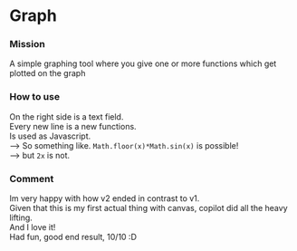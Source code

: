 # Graph

### Mission
A simple graphing tool where you give one or more functions which get plotted on the graph

### How to use
On the right side is a text field. \
Every new line is a new functions. \
Is used as Javascript. \
--> So something like. `Math.floor(x)*Math.sin(x)` is possible! \
--> but `2x` is not.

### Comment
Im very happy with how v2 ended in contrast to v1. \
Given that this is my first actual thing with canvas, copilot did all the heavy lifting. \
And I love it! \
Had fun, good end result, 10/10 :D